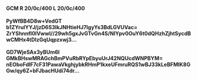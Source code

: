 #### GCM R 20/0c/400 L 20/0c/400
**PyWfBB4D8w+VedGT**<br/>**b1ZYrulYYJ/jzD6S3lkJNHtieHJ7IgyYs3BdLGVUVac=**<br/>**ZrYShnnfl0lVwwI//29wh5gxJvGTvGn4S/NIYpv0OuY6t0dQHzhZjhtSycdBwCMHx4tDIzGqUqpzxwj3...**<br/><br/>
**GD7WjeSAx3yBUm6I**<br/>**GMkBHswMRAGchBmPVuRbRYpEbyuUrJ42NQUcdWNPBYM=**<br/>**nEOboFdlF7cF31PawaVkghjybkRHmP1kxeUFmruRQS1wBJ33kLeBFMlK8GGw/qy6Z+bFJbacHUdi74dr...**